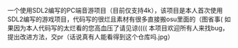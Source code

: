 一个使用SDL2编写的PC端音游项目（目前仅支持4k），该项目是本人首次使用SDL2编写的游戏项目，代码写的很烂且素材有很多直接搬osu里面的（图省事(
如果因为本人代码写的太烂看的您高血压了请见谅((((
本项目欢迎所有人来找bug，提出改进方法，交pr（话说真有人能看得到这个仓库吗.jpg）

